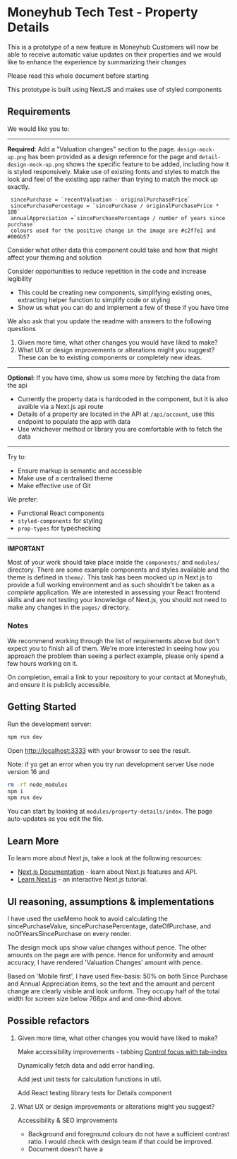 # Moneyhub Tech Test - Property Details

This is a prototype of a new feature in Moneyhub
Customers will now be able to receive automatic value updates on their properties
and we would like to enhance the experience by summarizing their changes

Please read this whole document before starting

This prototype is built using NextJS and makes use of styled components

## Requirements

We would like you to:

---

**Required**: Add a "Valuation changes" section to the page. `design-mock-up.png` has been provided as a design reference for the page and `detail-design-mock-up.png` shows the specific feature to be added, including how it is styled responsively. Make use of existing fonts and styles to match the look and feel of the existing app rather than trying to match the mock up exactly.

```
 sincePurchase = `recentValuation - originalPurchasePrice`
 sincePurchasePercentage = `sincePurchase / originalPurchasePrice * 100`
 annualAppreciation =`sincePurchasePercentage / number of years since purchase`
 colours used for the positive change in the image are #c2f7e1 and #006b57
```

Consider what other data this component could take and how that might affect your theming and solution

Consider opportunities to reduce repetition in the code and increase legibility

- This could be creating new components, simplifying existing ones, extracting helper function to simplify code or styling
- Show us what you can do and implement a few of these if you have time

We also ask that you update the readme with answers to the following questions

1. Given more time, what other changes you would have liked to make?
2. What UX or design improvements or alterations might you suggest? These can be to existing components or completely new ideas.

---

**Optional**: If you have time, show us some more by fetching the data from the api

- Currently the property data is hardcoded in the component, but it is also avaible via a Next.js api route
- Details of a property are located in the API at `/api/account`, use this endpoint to populate the app with data
- Use whichever method or library you are comfortable with to fetch the data

---

Try to:

- Ensure markup is semantic and accessible
- Make use of a centralised theme
- Make effective use of Git

We prefer:

- Functional React components
- `styled-components` for styling
- `prop-types` for typechecking

---

**IMPORTANT**

Most of your work should take place inside the `components/` and `modules/` directory. There are some example components and styles available and the theme is defined in `theme/`. This task has been mocked up in Next.js to provide a full working environment and as such shouldn't be taken as a _complete_ application. We are interested in assessing your React frontend skills and are not testing your knowledge of Next.js, you should not need to make any changes in the `pages/` directory.

### Notes

We recommend working through the list of requirements above but don't expect you to finish all of them. We're more interested in seeing how you approach the problem than seeing a perfect example, please only spend a few hours working on it.

On completion, email a link to your repository to your contact at Moneyhub, and ensure it is publicly accessible.

## Getting Started

Run the development server:

```bash
npm run dev
```

Open [http://localhost:3333](http://localhost:3333) with your browser to see the result.

Note: if yo get an error when you try run development server
Use node version 16 and

```bash
rm -rf node_modules
npm i
npm run dev
```

You can start by looking at `modules/property-details/index`. The page auto-updates as you edit the file.

## Learn More

To learn more about Next.js, take a look at the following resources:

- [Next.js Documentation](https://nextjs.org/docs) - learn about Next.js features and API.
- [Learn Next.js](https://nextjs.org/learn) - an interactive Next.js tutorial.

## UI reasoning, assumptions & implementations

I have used the useMemo hook to avoid calculating the sincePurchaseValue, sincePurchasePercentage, dateOfPurchase, and noOfYearsSincePurchase on every render.

The design mock ups show value changes without pence.
The other amounts on the page are with pence. Hence for uniformity and amount accuracy, I have rendered 'Valuation Changes' amount with pence.

Based on 'Mobile first', I have used flex-basis: 50% on both Since Purchase and Annual Appreciation items, so the text and the amount and percent change are clearly visible and look uniform. They occupy half of the total width for screen size below 768px and and one-third above.

## Possible refactors


1. Given more time, what other changes you would have liked to make?

    Make accessibility improvements - tabbing [Control focus with tab-index](https://web.dev/control-focus-with-tabindex/)

    Dynamically fetch data and add error handling.

    Add jest unit tests for calculation functions in util.

    Add React testing library tests for Details component


2. What UX or design improvements or alterations might you suggest?

    Accessibility & SEO improvements
    - Background and foreground colours do not have a sufficient contrast ratio. I would check with design team if that could be improved.
    - Document doesn't have a <title> element.
    - <html> element does not have a [lang] attribute.

    Separate ticket for extracting "Theme" components for responsive layout, fonts, sizes, colours into separate components; in conjunction with team and UX designer.
